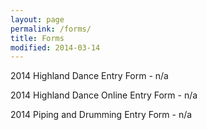 ```yaml
---
layout: page
permalink: /forms/
title: Forms
modified: 2014-03-14
---
```


<div class="pagination" markdown="1">

2014 Highland Dance Entry Form - n/a

2014 Highland Dance Online Entry Form - n/a

2014 Piping and Drumming Entry Form - n/a

</div>
